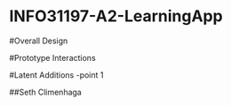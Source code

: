 # INFO31197-A2-LearningApp



#Overall Design


#Prototype Interactions



#Latent Additions
-point 1

##Seth Climenhaga
